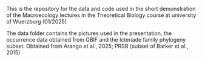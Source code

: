 This is the repository for the data and code used in the short demonstration of the Macroecology lectures in the Theoretical Biology course at university of Wuerzburg (01/2025)

The data folder contains the pictures used in the presentation, the occurrence data obtained from GBIF and the Icteriade family phylogeny subset. Obtained from Arango et al., 2025; PRSB (subset of Barker et al., 2015)
